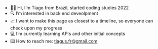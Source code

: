 - 👍🏼 Hi, I’m Tiago from Brazil, started coding studies 2022
- 🔍 I’m interested in back end deveolpment
- 📈 I want to make this page as closest to a timeline, so everyone can check upon my progress 
- 💻 I’m currently learning APIs and other initial concepts
- ⌨️ How to reach me: tiagus.fr@gmail.com

<!---
TiagusFR/TiagusFR is a ✨ special ✨ repository because its `README.md` (this file) appears on your GitHub profile.
You can click the Preview link to take a look at your changes.
--->
